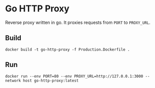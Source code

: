 # Go HTTP Proxy
Reverse proxy written in go. It proxies requests from `PORT` to `PROXY_URL`.

## Build
`docker build -t go-http-proxy -f Production.Dockerfile .`

## Run
`docker run --env PORT=80 --env PROXY_URL=http://127.0.0.1:3000 --network host go-http-proxy:latest`
